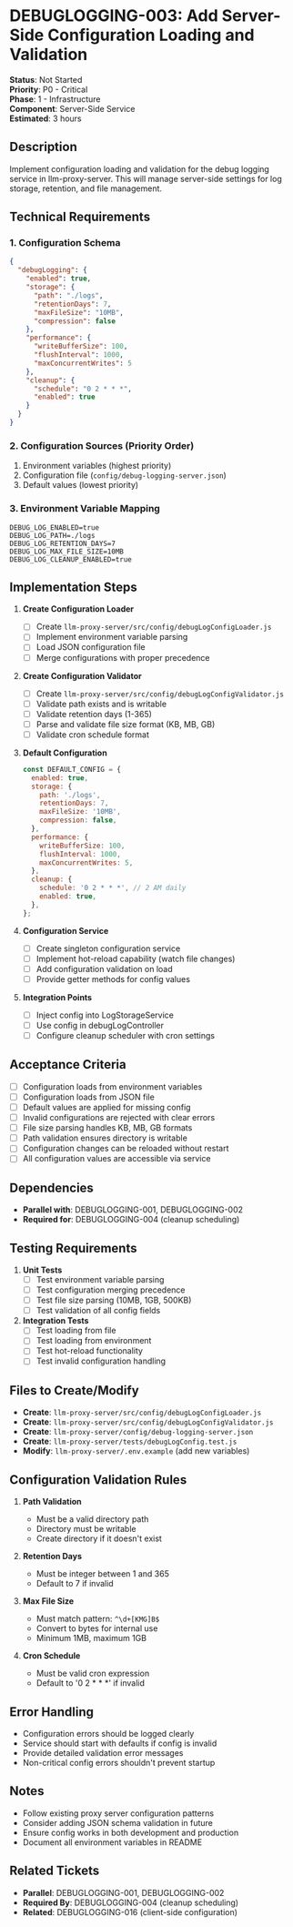 # DEBUGLOGGING-003: Add Server-Side Configuration Loading and Validation

**Status**: Not Started  
**Priority**: P0 - Critical  
**Phase**: 1 - Infrastructure  
**Component**: Server-Side Service  
**Estimated**: 3 hours

## Description

Implement configuration loading and validation for the debug logging service in llm-proxy-server. This will manage server-side settings for log storage, retention, and file management.

## Technical Requirements

### 1. Configuration Schema

```json
{
  "debugLogging": {
    "enabled": true,
    "storage": {
      "path": "./logs",
      "retentionDays": 7,
      "maxFileSize": "10MB",
      "compression": false
    },
    "performance": {
      "writeBufferSize": 100,
      "flushInterval": 1000,
      "maxConcurrentWrites": 5
    },
    "cleanup": {
      "schedule": "0 2 * * *",
      "enabled": true
    }
  }
}
```

### 2. Configuration Sources (Priority Order)

1. Environment variables (highest priority)
2. Configuration file (`config/debug-logging-server.json`)
3. Default values (lowest priority)

### 3. Environment Variable Mapping

```
DEBUG_LOG_ENABLED=true
DEBUG_LOG_PATH=./logs
DEBUG_LOG_RETENTION_DAYS=7
DEBUG_LOG_MAX_FILE_SIZE=10MB
DEBUG_LOG_CLEANUP_ENABLED=true
```

## Implementation Steps

1. **Create Configuration Loader**
   - [ ] Create `llm-proxy-server/src/config/debugLogConfigLoader.js`
   - [ ] Implement environment variable parsing
   - [ ] Load JSON configuration file
   - [ ] Merge configurations with proper precedence

2. **Create Configuration Validator**
   - [ ] Create `llm-proxy-server/src/config/debugLogConfigValidator.js`
   - [ ] Validate path exists and is writable
   - [ ] Validate retention days (1-365)
   - [ ] Parse and validate file size format (KB, MB, GB)
   - [ ] Validate cron schedule format

3. **Default Configuration**

   ```javascript
   const DEFAULT_CONFIG = {
     enabled: true,
     storage: {
       path: './logs',
       retentionDays: 7,
       maxFileSize: '10MB',
       compression: false,
     },
     performance: {
       writeBufferSize: 100,
       flushInterval: 1000,
       maxConcurrentWrites: 5,
     },
     cleanup: {
       schedule: '0 2 * * *', // 2 AM daily
       enabled: true,
     },
   };
   ```

4. **Configuration Service**
   - [ ] Create singleton configuration service
   - [ ] Implement hot-reload capability (watch file changes)
   - [ ] Add configuration validation on load
   - [ ] Provide getter methods for config values

5. **Integration Points**
   - [ ] Inject config into LogStorageService
   - [ ] Use config in debugLogController
   - [ ] Configure cleanup scheduler with cron settings

## Acceptance Criteria

- [ ] Configuration loads from environment variables
- [ ] Configuration loads from JSON file
- [ ] Default values are applied for missing config
- [ ] Invalid configurations are rejected with clear errors
- [ ] File size parsing handles KB, MB, GB formats
- [ ] Path validation ensures directory is writable
- [ ] Configuration changes can be reloaded without restart
- [ ] All configuration values are accessible via service

## Dependencies

- **Parallel with**: DEBUGLOGGING-001, DEBUGLOGGING-002
- **Required for**: DEBUGLOGGING-004 (cleanup scheduling)

## Testing Requirements

1. **Unit Tests**
   - [ ] Test environment variable parsing
   - [ ] Test configuration merging precedence
   - [ ] Test file size parsing (10MB, 1GB, 500KB)
   - [ ] Test validation of all config fields

2. **Integration Tests**
   - [ ] Test loading from file
   - [ ] Test loading from environment
   - [ ] Test hot-reload functionality
   - [ ] Test invalid configuration handling

## Files to Create/Modify

- **Create**: `llm-proxy-server/src/config/debugLogConfigLoader.js`
- **Create**: `llm-proxy-server/src/config/debugLogConfigValidator.js`
- **Create**: `llm-proxy-server/config/debug-logging-server.json`
- **Create**: `llm-proxy-server/tests/debugLogConfig.test.js`
- **Modify**: `llm-proxy-server/.env.example` (add new variables)

## Configuration Validation Rules

1. **Path Validation**
   - Must be a valid directory path
   - Directory must be writable
   - Create directory if it doesn't exist

2. **Retention Days**
   - Must be integer between 1 and 365
   - Default to 7 if invalid

3. **Max File Size**
   - Must match pattern: `^\d+[KMG]B$`
   - Convert to bytes for internal use
   - Minimum 1MB, maximum 1GB

4. **Cron Schedule**
   - Must be valid cron expression
   - Default to '0 2 \* \* \*' if invalid

## Error Handling

- Configuration errors should be logged clearly
- Service should start with defaults if config is invalid
- Provide detailed validation error messages
- Non-critical config errors shouldn't prevent startup

## Notes

- Follow existing proxy server configuration patterns
- Consider adding JSON schema validation in future
- Ensure config works in both development and production
- Document all environment variables in README

## Related Tickets

- **Parallel**: DEBUGLOGGING-001, DEBUGLOGGING-002
- **Required By**: DEBUGLOGGING-004 (cleanup scheduling)
- **Related**: DEBUGLOGGING-016 (client-side configuration)
